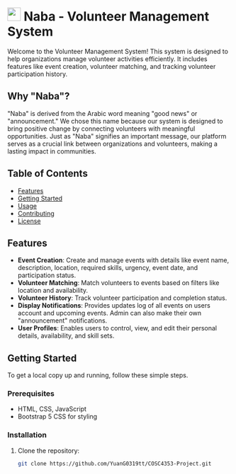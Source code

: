 # <img src="https://github.com/user-attachments/assets/8a2bf592-5845-426c-bb48-438d08896ab9" height="30" /> Naba - Volunteer Management System

Welcome to the Volunteer Management System! This system is designed to help organizations manage volunteer activities efficiently. It includes features like event creation, volunteer matching, and tracking volunteer participation history.

## Why "Naba"?
"Naba" is derived from the Arabic word meaning "good news" or "announcement." We chose this name because our system is designed to bring positive change by connecting volunteers with meaningful opportunities. Just as "Naba" signifies an important message, our platform serves as a crucial link between organizations and volunteers, making a lasting impact in communities.

## Table of Contents

- [Features](#features)
- [Getting Started](#getting-started)
- [Usage](#usage)
- [Contributing](#contributing)
- [License](#license)

## Features

- **Event Creation**: Create and manage events with details like event name, description, location, required skills, urgency, event date, and participation status.
- **Volunteer Matching**: Match volunteers to events based on filters like location and availability.
- **Volunteer History**: Track volunteer participation and completion status.
- **Display Notifications**: Provides updates log of all events on users account and upcoming events. Admin can also make their own "announcement" notifications.
- **User Profiles**: Enables users to control, view, and edit their personal details, availability, and skill sets.

## Getting Started

To get a local copy up and running, follow these simple steps.

### Prerequisites

- HTML, CSS, JavaScript
- Bootstrap 5 CSS for styling

### Installation

1. Clone the repository:
   ```bash
   git clone https://github.com/YuanG0319tt/COSC4353-Project.git
   ```

